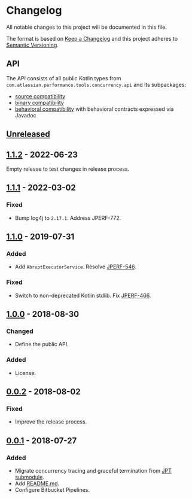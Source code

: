 # Changelog
All notable changes to this project will be documented in this file.

The format is based on [Keep a Changelog](http://keepachangelog.com/en/1.0.0/)
and this project adheres to [Semantic Versioning](http://semver.org/spec/v2.0.0.html).

## API
The API consists of all public Kotlin types from `com.atlassian.performance.tools.concurrency.api` and its subpackages:

  * [source compatibility]
  * [binary compatibility]
  * [behavioral compatibility] with behavioral contracts expressed via Javadoc

[source compatibility]: http://cr.openjdk.java.net/~darcy/OpenJdkDevGuide/OpenJdkDevelopersGuide.v0.777.html#source_compatibility
[binary compatibility]: http://cr.openjdk.java.net/~darcy/OpenJdkDevGuide/OpenJdkDevelopersGuide.v0.777.html#binary_compatibility
[behavioral compatibility]: http://cr.openjdk.java.net/~darcy/OpenJdkDevGuide/OpenJdkDevelopersGuide.v0.777.html#behavioral_compatibility

## [Unreleased]
[Unreleased]: https://github.com/atlassian/concurrency/compare/release-1.1.2...master

## [1.1.2] - 2022-06-23
[1.1.2]: https://github.com/atlassian/concurrency/compare/release-1.1.1...release-1.1.2

Empty release to test changes in release process.

## [1.1.1] - 2022-03-02
[1.1.1]: https://github.com/atlassian/concurrency/compare/release-1.1.0...release-1.1.1

### Fixed
- Bump log4j to `2.17.1`. Address JPERF-772.

[JPERF-772]: https://ecosystem.atlassian.net/browse/JPERF-772

## [1.1.0] - 2019-07-31
[1.1.0]: https://github.com/atlassian/concurrency/compare/release-1.0.0...release-1.1.0

### Added
- Add `AbruptExecutorService`. Resolve [JPERF-546].

### Fixed
- Switch to non-deprecated Kotlin stdlib. Fix [JPERF-466].

[JPERF-546]: https://ecosystem.atlassian.net/browse/JPERF-546
[JPERF-466]: https://ecosystem.atlassian.net/browse/JPERF-466

## [1.0.0] - 2018-08-30
[1.0.0]: https://github.com/atlassian/concurrency/compare/release-0.0.2...release-1.0.0

### Changed
- Define the public API.

### Added
- License.

## [0.0.2] - 2018-08-02
[0.0.2]: https://github.com/atlassian/concurrency/compare/release-0.0.1...release-0.0.2

### Fixed
- Improve the release process.

## [0.0.1] - 2018-07-27
[0.0.1]: https://github.com/atlassian/concurrency/compare/initial-commit...release-0.0.1

### Added
- Migrate concurrency tracing and graceful termination from [JPT submodule].
- Add [README.md](README.md).
- Configure Bitbucket Pipelines.

[JPT submodule]: https://stash.atlassian.com/projects/JIRASERVER/repos/jira-performance-tests/browse/concurrency?at=bff5b4bb5e6d057940693b71b6540dad160529bd

